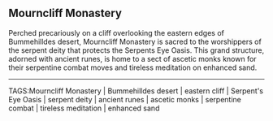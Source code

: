 ## Mourncliff Monastery

Perched precariously on a cliff overlooking the eastern edges of Bummehilldes desert, Mourncliff Monastery is sacred to the worshippers of the serpent deity that protects the Serpents Eye Oasis. This grand structure, adorned with ancient runes, is home to a sect of ascetic monks known for their serpentine combat moves and tireless meditation on enhanced sand.



---

TAGS:Mourncliff Monastery | Bummehilldes desert | eastern cliff | Serpent's Eye Oasis | serpent deity | ancient runes | ascetic monks | serpentine combat | tireless meditation | enhanced sand
